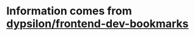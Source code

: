 # Information comes from [dypsilon/frontend-dev-bookmarks](https://github.com/dypsilon/frontend-dev-bookmarks)


